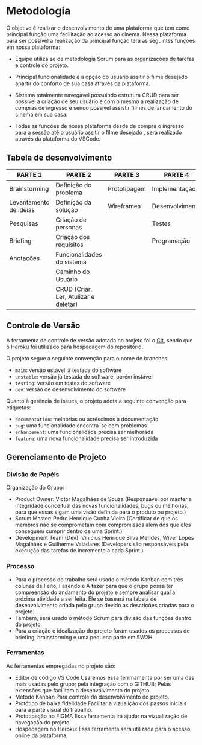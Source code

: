 
# Metodologia

O objetivo é realizar o desenvolvimento de uma plataforma que tem como principal função uma facilitação ao acesso ao cinema. Nessa plataforma para ser possível a realização da principal função tera as seguintes funções em nossa plataforma:

* Equipe utiliza se de metodologia Scrum para as organizações de tarefas e controle do projeto. 

* Principal funcionalidade é a opção do usuário assitir o filme desejado apartir do conforto de sua casa através da plataforma.

* Sistema totalmente navegavel possuindo estrutura CRUD para ser possível a criação de seu usuário e com o mesmo a realização de compras de ingresso e sendo possível assistir filmes de lancamento do cinema em sua casa.

* Todas as funções de nossa plataforma desde de compra o ingresso para a sessão até o usuário assitir o filme desejado , sera realizado através da plataforma do VSCode.

## Tabela de desenvolvimento
<table class="tg">
<thead>
  <tr>
    <th class="tg-jq85"><span style="fon
     t-weight:bold;background-color:#F3F3F3">PARTE 1</span></th>
    <th class="tg-prs8"><span style="font-weight:bold;background-color:#F3F3F3">PARTE 2</span></th>
    <th class="tg-prs8"><span style="font-weight:bold;background-color:#F3F3F3">PARTE 3</span></th>
    <th class="tg-prs8"><span style="font-weight:bold;background-color:#F3F3F3">PARTE 4</span></th>
    <th class="tg-prs8"><span style="font-weight:bold;background-color:#F3F3F3">PARTE 5</span></th>
  </tr>
</thead>
<tbody>
  <tr>
    <td class="tg-8d8j"><span style="font-weight:normal">Brainstorming</span></td>
    <td class="tg-8d8j"><span style="font-weight:normal">Definição do problema</span></td>
    <td class="tg-8d8j"><span style="font-weight:normal">Prototipagem</span></td>
    <td class="tg-8d8j"><span style="font-weight:normal">Implementação</span></td>
    <td class="tg-8d8j"><span style="font-weight:normal">Revisão</span></td>
  </tr>
  <tr>
    <td class="tg-8d8j"><span style="font-weight:normal">Levantamento de ideias</span></td>
    <td class="tg-8d8j"><span style="font-weight:normal">Definição da solução</span></td>
    <td class="tg-8d8j"><span style="font-weight:normal">Wireframes</span></td>
    <td class="tg-8d8j"><span style="font-weight:normal">Desenvolvimento</span></td>
    <td class="tg-8d8j"><span style="font-weight:normal">Teste final</span></td>
  </tr>
  <tr>
    <td class="tg-8d8j"><span style="font-weight:normal">Pesquisas</span></td>
    <td class="tg-8d8j"><span style="font-weight:normal">Criação de personas</span></td>
    <td class="tg-8d8j"></td>
    <td class="tg-8d8j"><span style="font-weight:normal">Testes</span></td>
    <td class="tg-8d8j"><span style="font-weight:normal">Apresentação</span></td>
  </tr>
  <tr>
    <td class="tg-8d8j"><span style="font-weight:normal">Briefing</span></td>
    <td class="tg-8d8j"><span style="font-weight:normal">Criação dos requisitos</span></td>
    <td class="tg-8d8j"></td>
    <td class="tg-8d8j"><span style="font-weight:normal">Programação</span></td>
    <td class="tg-8d8j"><span style="font-weight:normal">Entrega do projeto</span></td>
  </tr>
  <tr>
    <td class="tg-8d8j"><span style="font-weight:normal">Anotações</span></td>
    <td class="tg-8d8j"><span style="font-weight:normal">Funcionalidades do sistema</span></td>
    <td class="tg-8d8j"></td>
    <td class="tg-8d8j"></td>
    <td class="tg-8d8j"></td>
  </tr>
  <tr>
    <td class="tg-8d8j"></td>
    <td class="tg-8d8j"><span style="font-weight:normal">Caminho do Usuário</span></td>
    <td class="tg-8d8j"></td>
    <td class="tg-8d8j"></td>
    <td class="tg-8d8j"></td>
  </tr>
  <tr>
    <td class="tg-8d8j"></td>
    <td class="tg-8d8j"><span style="font-weight:normal">CRUD (Criar, Ler, Atulizar e deletar)</span></td>
    <td class="tg-8d8j"></td>
    <td class="tg-8d8j"></td>
    <td class="tg-8d8j"></td>
  </tr>
</tbody>
</table>


## Controle de Versão

A ferramenta de controle de versão adotada no projeto foi o
[Git](https://git-scm.com/), sendo que o Heroku
foi utilizado para hospedagem do repositório.

O projeto segue a seguinte convenção para o nome de branches:

- `main`: versão estável já testada do software
- `unstable`: versão já testada do software, porém instável
- `testing`: versão em testes do software
- `dev`: versão de desenvolvimento do software

Quanto à gerência de issues, o projeto adota a seguinte convenção para
etiquetas:

- `documentation`: melhorias ou acréscimos à documentação
- `bug`: uma funcionalidade encontra-se com problemas
- `enhancement`: uma funcionalidade precisa ser melhorada
- `feature`: uma nova funcionalidade precisa ser introduzida


## Gerenciamento de Projeto

### Divisão de Papéis

 Organização do Grupo:

* Product Owner: Victor Magalhães de Souza (Responsável por manter a integridade conceitual das novas funcionalidades, bugs ou melhorias, para que essas sigam uma visão definida para o produto ou projeto.)
* Scrum Master: Pedro Henrique Cunha Vieira (Certificar de que os membros não se comprometam com compromissos além dos que eles conseguem cumprir dentro de uma Sprint.)
* Development Team (Dev): Vinícius Henrique Silva Mendes,
                          Wiver Lopes Magalhães e
                          Guilherme Valadares
                         (Developers são responsáveis pela execução das tarefas de incremento a cada Sprint.)

### Processo

* Para o processo do trabalho será usado o método Kanban com três colunas de Feito, Fazendo e A fazer para que o grupo possa ter compreensão do andamento do projeto e sempre analisar qual a próxima atividade a ser feita. Ele se baseará na tabela de desenvolvimento criada pelo grupo devido as descrições criadas para o projeto.
* Também, será usado o método Scrum para divisão das funções dentro do projeto.
* Para a criação e idealização do projeto foram usados os processos de briefing, brainstorming e uma pequena parte em 5W2H.

### Ferramentas

As ferramentas empregadas no projeto são:

* Editor de código VS Code
    Usaremos essa ferrmamenta por ser uma das mais usadas pelo grupo; pela integração com o GITHUB; Pelas extensões que facilitam o desenvolvimento do projeto.
* Método Kanban
    Para controle do desenvolvimento do projeto.
* Protótipo de baixa fidelidade
    Facilitar a vizualição dos passos iniciais para a parte visual do trabalho.
* Prototipação no FIGMA
    Essa ferramenta irá ajudar na vizualização de navegação do projeto.
* Hospedagem no Heroku:
    Essa ferramenta sera utilizada para o acesso online da plataforma.

